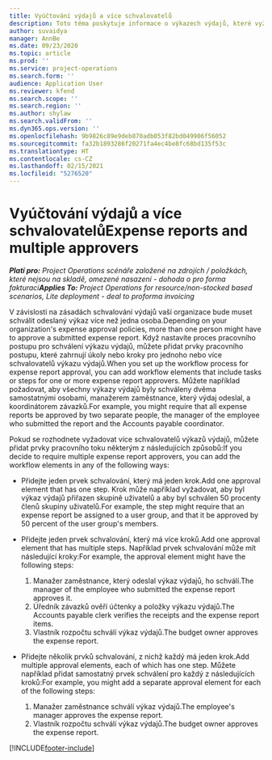 ```yaml
---
title: Vyúčtování výdajů a více schvalovatelů
description: Toto téma poskytuje informace o výkazech výdajů, které vyžadují schválení více než jednou osobou.
author: suvaidya
manager: AnnBe
ms.date: 09/23/2020
ms.topic: article
ms.prod: ''
ms.service: project-operations
ms.search.form: ''
audience: Application User
ms.reviewer: kfend
ms.search.scope: ''
ms.search.region: ''
ms.author: shylaw
ms.search.validFrom: ''
ms.dyn365.ops.version: ''
ms.openlocfilehash: 9b9826c89e9deb870adb053f82bd049906f56052
ms.sourcegitcommit: fa32b1893286f20271fa4ec4be8fc68bd135f53c
ms.translationtype: HT
ms.contentlocale: cs-CZ
ms.lasthandoff: 02/15/2021
ms.locfileid: "5276520"
---
```

# <a name="expense-reports-and-multiple-approvers"></a><span data-ttu-id="0650c-103">Vyúčtování výdajů a více schvalovatelů</span><span class="sxs-lookup"><span data-stu-id="0650c-103">Expense reports and multiple approvers</span></span>

<span data-ttu-id="0650c-104">_**Platí pro:** Project Operations scénáře založené na zdrojích / položkách, které nejsou na skladě, omezené nasazení - dohoda o pro forma fakturaci_</span><span class="sxs-lookup"><span data-stu-id="0650c-104">_**Applies To:** Project Operations for resource/non-stocked based scenarios, Lite deployment - deal to proforma invoicing_</span></span>

<span data-ttu-id="0650c-105">V závislosti na zásadách schvalování výdajů vaší organizace bude muset schválit odeslaný výkaz více než jedna osoba.</span><span class="sxs-lookup"><span data-stu-id="0650c-105">Depending on your organization's expense approval policies, more than one person might have to approve a submitted expense report.</span></span> <span data-ttu-id="0650c-106">Když nastavíte proces pracovního postupu pro schválení výkazu výdajů, můžete přidat prvky pracovního postupu, které zahrnují úkoly nebo kroky pro jednoho nebo více schvalovatelů výkazu výdajů.</span><span class="sxs-lookup"><span data-stu-id="0650c-106">When you set up the workflow process for expense report approval, you can add workflow elements that include tasks or steps for one or more expense report approvers.</span></span> <span data-ttu-id="0650c-107">Můžete například požadovat, aby všechny výkazy výdajů byly schváleny dvěma samostatnými osobami, manažerem zaměstnance, který výdaj odeslal, a koordinátorem závazků.</span><span class="sxs-lookup"><span data-stu-id="0650c-107">For example, you might require that all expense reports be approved by two separate people, the manager of the employee who submitted the report and the Accounts payable coordinator.</span></span>

<span data-ttu-id="0650c-108">Pokud se rozhodnete vyžadovat více schvalovatelů výkazů výdajů, můžete přidat prvky pracovního toku některým z následujících způsobů:</span><span class="sxs-lookup"><span data-stu-id="0650c-108">If you decide to require multiple expense report approvers, you can add the workflow elements in any of the following ways:</span></span>

- <span data-ttu-id="0650c-109">Přidejte jeden prvek schvalování, který má jeden krok.</span><span class="sxs-lookup"><span data-stu-id="0650c-109">Add one approval element that has one step.</span></span> <span data-ttu-id="0650c-110">Krok může například vyžadovat, aby byl výkaz výdajů přiřazen skupině uživatelů a aby byl schválen 50 procenty členů skupiny uživatelů.</span><span class="sxs-lookup"><span data-stu-id="0650c-110">For example, the step might require that an expense report be assigned to a user group, and that it be approved by 50 percent of the user group's members.</span></span>
- <span data-ttu-id="0650c-111">Přidejte jeden prvek schvalování, který má více kroků.</span><span class="sxs-lookup"><span data-stu-id="0650c-111">Add one approval element that has multiple steps.</span></span> <span data-ttu-id="0650c-112">Například prvek schvalování může mít následující kroky:</span><span class="sxs-lookup"><span data-stu-id="0650c-112">For example, the approval element might have the following steps:</span></span>

    1. <span data-ttu-id="0650c-113">Manažer zaměstnance, který odeslal výkaz výdajů, ho schválí.</span><span class="sxs-lookup"><span data-stu-id="0650c-113">The manager of the employee who submitted the expense report approves it.</span></span>
    2. <span data-ttu-id="0650c-114">Úředník závazků ověří účtenky a položky výkazu výdajů.</span><span class="sxs-lookup"><span data-stu-id="0650c-114">The Accounts payable clerk verifies the receipts and the expense report items.</span></span>
    3. <span data-ttu-id="0650c-115">Vlastník rozpočtu schválí výkaz výdajů.</span><span class="sxs-lookup"><span data-stu-id="0650c-115">The budget owner approves the expense report.</span></span>

- <span data-ttu-id="0650c-116">Přidejte několik prvků schvalování, z nichž každý má jeden krok.</span><span class="sxs-lookup"><span data-stu-id="0650c-116">Add multiple approval elements, each of which has one step.</span></span> <span data-ttu-id="0650c-117">Můžete například přidat samostatný prvek schválení pro každý z následujících kroků:</span><span class="sxs-lookup"><span data-stu-id="0650c-117">For example, you might add a separate approval element for each of the following steps:</span></span>

    1. <span data-ttu-id="0650c-118">Manažer zaměstnance schválí výkaz výdajů.</span><span class="sxs-lookup"><span data-stu-id="0650c-118">The employee's manager approves the expense report.</span></span>
    2. <span data-ttu-id="0650c-119">Vlastník rozpočtu schválí výkaz výdajů.</span><span class="sxs-lookup"><span data-stu-id="0650c-119">The budget owner approves the expense report.</span></span>


[!INCLUDE[footer-include](../includes/footer-banner.md)]